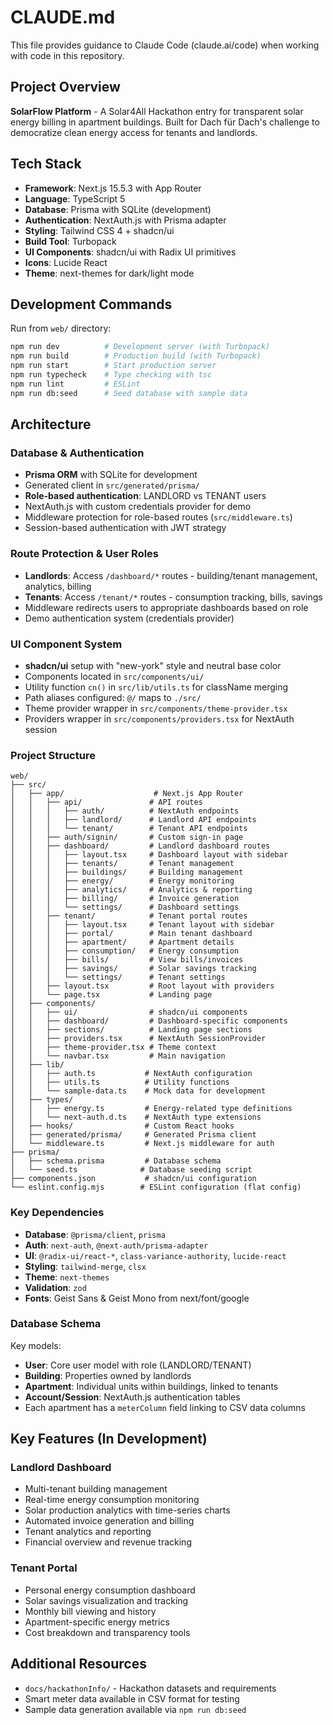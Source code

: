 # CLAUDE.md

This file provides guidance to Claude Code (claude.ai/code) when working with code in this repository.

## Project Overview

**SolarFlow Platform** - A Solar4All Hackathon entry for transparent solar energy billing in apartment buildings. Built for Dach für Dach's challenge to democratize clean energy access for tenants and landlords.

## Tech Stack

- **Framework**: Next.js 15.5.3 with App Router
- **Language**: TypeScript 5
- **Database**: Prisma with SQLite (development)
- **Authentication**: NextAuth.js with Prisma adapter
- **Styling**: Tailwind CSS 4 + shadcn/ui
- **Build Tool**: Turbopack
- **UI Components**: shadcn/ui with Radix UI primitives
- **Icons**: Lucide React
- **Theme**: next-themes for dark/light mode

## Development Commands

Run from `web/` directory:
```bash
npm run dev          # Development server (with Turbopack)
npm run build        # Production build (with Turbopack)
npm run start        # Start production server
npm run typecheck    # Type checking with tsc
npm run lint         # ESLint
npm run db:seed      # Seed database with sample data
```

## Architecture

### Database & Authentication
- **Prisma ORM** with SQLite for development
- Generated client in `src/generated/prisma/`
- **Role-based authentication**: LANDLORD vs TENANT users
- NextAuth.js with custom credentials provider for demo
- Middleware protection for role-based routes (`src/middleware.ts`)
- Session-based authentication with JWT strategy

### Route Protection & User Roles
- **Landlords**: Access `/dashboard/*` routes - building/tenant management, analytics, billing
- **Tenants**: Access `/tenant/*` routes - consumption tracking, bills, savings
- Middleware redirects users to appropriate dashboards based on role
- Demo authentication system (credentials provider)

### UI Component System
- **shadcn/ui** setup with "new-york" style and neutral base color
- Components located in `src/components/ui/`
- Utility function `cn()` in `src/lib/utils.ts` for className merging
- Path aliases configured: `@/` maps to `./src/`
- Theme provider wrapper in `src/components/theme-provider.tsx`
- Providers wrapper in `src/components/providers.tsx` for NextAuth session

### Project Structure
```
web/
├── src/
│   ├── app/                    # Next.js App Router
│   │   ├── api/               # API routes
│   │   │   ├── auth/          # NextAuth endpoints
│   │   │   ├── landlord/      # Landlord API endpoints
│   │   │   └── tenant/        # Tenant API endpoints
│   │   ├── auth/signin/       # Custom sign-in page
│   │   ├── dashboard/         # Landlord dashboard routes
│   │   │   ├── layout.tsx     # Dashboard layout with sidebar
│   │   │   ├── tenants/       # Tenant management
│   │   │   ├── buildings/     # Building management
│   │   │   ├── energy/        # Energy monitoring
│   │   │   ├── analytics/     # Analytics & reporting
│   │   │   ├── billing/       # Invoice generation
│   │   │   └── settings/      # Dashboard settings
│   │   ├── tenant/            # Tenant portal routes
│   │   │   ├── layout.tsx     # Tenant layout with sidebar
│   │   │   ├── portal/        # Main tenant dashboard
│   │   │   ├── apartment/     # Apartment details
│   │   │   ├── consumption/   # Energy consumption
│   │   │   ├── bills/         # View bills/invoices
│   │   │   ├── savings/       # Solar savings tracking
│   │   │   └── settings/      # Tenant settings
│   │   ├── layout.tsx         # Root layout with providers
│   │   └── page.tsx           # Landing page
│   ├── components/
│   │   ├── ui/                # shadcn/ui components
│   │   ├── dashboard/         # Dashboard-specific components
│   │   ├── sections/          # Landing page sections
│   │   ├── providers.tsx      # NextAuth SessionProvider
│   │   ├── theme-provider.tsx # Theme context
│   │   └── navbar.tsx         # Main navigation
│   ├── lib/
│   │   ├── auth.ts           # NextAuth configuration
│   │   ├── utils.ts          # Utility functions
│   │   └── sample-data.ts    # Mock data for development
│   ├── types/
│   │   ├── energy.ts         # Energy-related type definitions
│   │   └── next-auth.d.ts    # NextAuth type extensions
│   ├── hooks/                # Custom React hooks
│   ├── generated/prisma/     # Generated Prisma client
│   └── middleware.ts         # Next.js middleware for auth
├── prisma/
│   ├── schema.prisma         # Database schema
│   └── seed.ts              # Database seeding script
├── components.json           # shadcn/ui configuration
└── eslint.config.mjs        # ESLint configuration (flat config)
```

### Key Dependencies
- **Database**: `@prisma/client`, `prisma`
- **Auth**: `next-auth`, `@next-auth/prisma-adapter`
- **UI**: `@radix-ui/react-*`, `class-variance-authority`, `lucide-react`
- **Styling**: `tailwind-merge`, `clsx`
- **Theme**: `next-themes`
- **Validation**: `zod`
- **Fonts**: Geist Sans & Geist Mono from next/font/google

### Database Schema
Key models:
- **User**: Core user model with role (LANDLORD/TENANT)
- **Building**: Properties owned by landlords
- **Apartment**: Individual units within buildings, linked to tenants
- **Account/Session**: NextAuth.js authentication tables
- Each apartment has a `meterColumn` field linking to CSV data columns

## Key Features (In Development)

### Landlord Dashboard
- Multi-tenant building management
- Real-time energy consumption monitoring
- Solar production analytics with time-series charts
- Automated invoice generation and billing
- Tenant analytics and reporting
- Financial overview and revenue tracking

### Tenant Portal
- Personal energy consumption dashboard
- Solar savings visualization and tracking
- Monthly bill viewing and history
- Apartment-specific energy metrics
- Cost breakdown and transparency tools

## Additional Resources
- `docs/hackathonInfo/` - Hackathon datasets and requirements
- Smart meter data available in CSV format for testing
- Sample data generation available via `npm run db:seed`